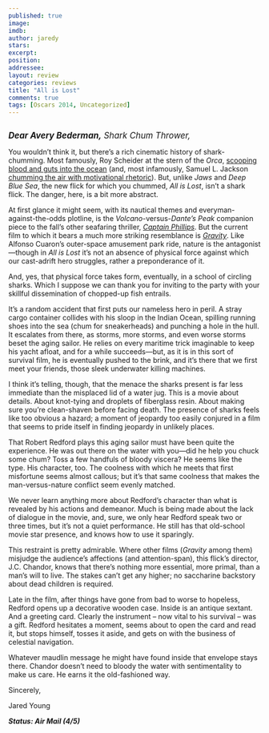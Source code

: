 ```yaml
---
published: true
image: 
imdb: 
author: jaredy 
stars: 
excerpt: 
position: 
addressee: 
layout: review
categories: reviews
title: "All is Lost"
comments: true
tags: [Oscars 2014, Uncategorized]
---
```

<div><p><span class="full-image-block ssNonEditable"><img src="http://static.squarespace.com/static/5005f6bcc4aa41161b33e89e/5329cf1fe4b07c068ebf74de/5329cf1fe4b07c068ebf78f5/1382710263057/all-is-lost.jpg" alt="" /></span></p>
<p><span style="font-size:120%;"><em><strong>Dear Avery Bederman,</strong> Shark Chum Thrower,</em></span></p>
<p>You wouldn&rsquo;t think it, but there&rsquo;s a rich cinematic history of shark-chumming. Most famously, Roy Scheider at the stern of the <em>Orca</em>, <a href="http://www.youtube.com/watch?v=2I91DJZKRxs">scooping blood and guts into the ocean</a> (and, most infamously, Samuel L. Jackson <a href="http://www.youtube.com/watch?v=yMwmqp3GLMc">chumming the air with motivational rhetoric</a>). But, unlike <em>Jaws</em> and <em>Deep Blue Sea</em>, the new flick for which you chummed, <em>All is Lost</em>, isn&rsquo;t a shark flick. The danger, here, is a bit more abstract.</p>
<p>At first glance it might seem, with its nautical themes and everyman-against-the-odds plotline, is the <em>Volcano</em>-versus-<em>Dante&rsquo;s Peak</em> companion piece to the fall&rsquo;s other seafaring thriller, <a href="/letters/2013/10/18/captain-phillips.html"><em>Captain Phillips</em></a>. But the current film to which it bears a much more striking resemblance is <a href="/letters/2013/10/4/gravity.html"><em>Gravity</em></a>. Like Alfonso Cuaron&rsquo;s outer-space amusement park ride, nature is the antagonist&mdash;though in<em> All is Lost </em>it&rsquo;s not an absence of physical force against which our cast-adrift hero struggles, rather a preponderance of it.</p>
<p>And, yes, that physical force takes form, eventually, in a school of circling sharks. Which I suppose we can thank you for inviting to the party with your skillful dissemination of chopped-up fish entrails.</p>
<p>It&rsquo;s a random accident that first puts our nameless hero in peril. A stray cargo container collides with his sloop in the Indian Ocean, spilling running shoes into the sea (chum for sneakerheads) and punching a hole in the hull. It escalates from there, as storms, more storms, and even worse storms beset the aging sailor. He relies on every maritime trick imaginable to keep his yacht afloat, and for a while succeeds&mdash;but, as it is in this sort of survival film, he is eventually pushed to the brink, and it&rsquo;s there that we first meet your friends, those sleek underwater killing machines.</p>
<p>I think it&rsquo;s telling, though, that the menace the sharks present is far less immediate than the misplaced lid of a water jug. This is a movie about details. About knot-tying and droplets of fiberglass resin. About making sure you&rsquo;re clean-shaven before facing death. The presence of sharks feels like too obvious a hazard; a moment of jeopardy too easily conjured in a film that seems to pride itself in finding jeopardy in unlikely places.&nbsp;</p>
<p>That Robert Redford plays this aging sailor must have been quite the experience. He was out there on the water with you&mdash;did he help you chuck some chum? Toss a few handfuls of bloody viscera? He seems like the type. His character, too. The coolness with which he meets that first misfortune seems almost callous; but it&rsquo;s that same coolness that makes the man-versus-nature conflict seem evenly matched.</p>
<p>We never learn anything more about Redford&rsquo;s character than what is revealed by his actions and demeanor. Much is being made about the lack of dialogue in the movie, and, sure, we only hear Redford speak two or three times, but it&rsquo;s not a quiet performance. He still has that old-school movie star presence, and knows how to use it sparingly. &nbsp;&nbsp;</p>
<p>This restraint is pretty admirable. Where other films (<em>Gravity</em> among them) misjudge the audience&rsquo;s affections (and attention-span), this flick&rsquo;s director, J.C. Chandor, knows that there&rsquo;s nothing more essential, more primal, than a man&rsquo;s will to live. The stakes can&rsquo;t get any higher; no saccharine backstory about dead children is required.</p>
<p>Late in the film, after things have gone from bad to worse to hopeless, Redford opens up a decorative wooden case. Inside is an antique sextant. And a greeting card. Clearly the instrument &ndash; now vital to his survival &ndash; was a gift. Redford hesitates a moment, seems about to open the card and read it, but stops himself, tosses it aside, and gets on with the business of celestial navigation.</p>
<p>Whatever maudlin message he might have found inside that envelope stays there. Chandor doesn&rsquo;t need to bloody the water with sentimentality to make us care. He earns it the old-fashioned way.</p>
<p>Sincerely,</p>
<p>Jared Young</p>
<p><strong><em>Status: Air Mail (4/5)&nbsp;</em></strong></p></div>
